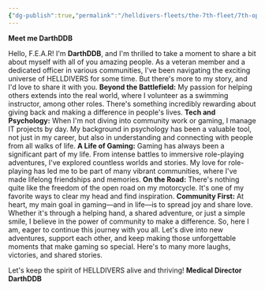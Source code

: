 ```yaml
---
{"dg-publish":true,"permalink":"/helldivers-fleets/the-7th-fleet/7th-operator-files/darth/","tags":["gardenEntry"]}
---
```


**Meet me DarthDDB** 

Hello, F.E.A.R! I'm **DarthDDB**, and I'm thrilled to take a moment to share a bit about myself with all of you amazing people. 
As a veteran member and a dedicated officer in various communities, I've been navigating the exciting universe of HELLDIVERS for some time. 
But there's more to my story, and I'd love to share it with you. 
**Beyond the Battlefield:** My passion for helping others extends into the real world, where I volunteer as a swimming instructor, among other roles. 
There's something incredibly rewarding about giving back and making a difference in people's lives. 
**Tech and Psychology:** When I'm not diving into community work or gaming, I manage IT projects by day. My background in psychology has been a valuable tool, not just in my career, but also in understanding and connecting with people from all walks of life. 
**A Life of Gaming:** Gaming has always been a significant part of my life. From intense battles to immersive role-playing adventures, I've explored countless worlds and stories. My love for role-playing has led me to be part of many vibrant communities, where I've made lifelong friendships and memories. 
**On the Road:** There's nothing quite like the freedom of the open road on my motorcycle. It's one of my favorite ways to clear my head and find inspiration. 
**Community First:** At heart, my main goal in gaming—and in life—is to spread joy and share love. Whether it's through a helping hand, a shared adventure, or just a simple smile, I believe in the power of community to make a difference. So, here I am, eager to continue this journey with you all. Let's dive into new adventures, support each other, and keep making those unforgettable moments that make gaming so special. Here's to many more laughs, victories, and shared stories. 

Let's keep the spirit of HELLDIVERS alive and thriving! **Medical Director DarthDDB**